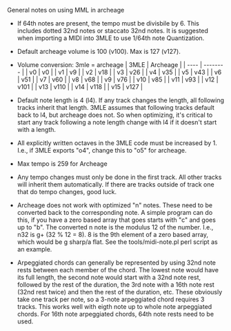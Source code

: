 General notes on using MML in archeage

* If 64th notes are present, the tempo must be divisbile by 6. This includes dotted 32nd notes or staccato 32nd notes. It is suggested when importing a MIDI into 3MLE to use 1/64th note Quantization.

* Default archeage volume is 100 (v100).  Max is 127 (v127).

*  Volume conversion: 3mle = archeage
| 3MLE | Archeage |
| ---- | -------- |
| v0   | v0       |
| v1   | v9       |
| v2   | v18      |
| v3   | v26      |
| v4   | v35      |
| v5   | v43      |
| v6   | v51      |
| v7   | v60      |
| v8   | v68      |
| v9   | v76      |
| v10  | v85      |
| v11  | v93      |
| v12  | v101     |
| v13  | v110     |
| v14  | v118     |
| v15  | v127     |

* Default note length is 4 (l4).  If any track changes the length, all following tracks inherit that length. 3MLE assumes that following tracks default back to l4, but archeage does not. So when optimizing, it's critical to start any track following a note length change with l4 if it doesn't start with a length.

* All explicitly written octaves in the 3MLE code must be increased by 1.  I.e., if 3MLE exports "o4", change this to "o5" for archeage.

* Max tempo is 259 for Archeage

* Any tempo changes must only be done in the first track.  All other tracks will inherit them automatically.  If there are tracks outside of track one that do tempo changes, good luck.

* Archeage does not work with optimized "n" notes.  These need to be converted back to the corresponding note. A simple program can do this, if you have a zero based array that goes starts with "c" and goes up to "b".  The converted n note is the modulus 12 of the number.  I.e., n32 is g+ (32 % 12 = 8). 8 is the 9th element of a zero based array, which would be g sharp/a flat. See the tools/midi-note.pl perl script as an example.

* Arpeggiated chords can generally be represented by using 32nd note rests between each member of the chord.  The lowest note would have its full length, the second note would start with a 32nd note rest, followed by the rest of the duration, the 3rd note with a 16th note rest (32nd rest twice) and then the rest of the duration, etc.  These obviously take one track per note, so a 3-note arpeggiated chord requires 3 tracks.  This works well with eigth note up to whole note arpeggiated chords.  For 16th note arpeggiated chords, 64th note rests need to be used.

